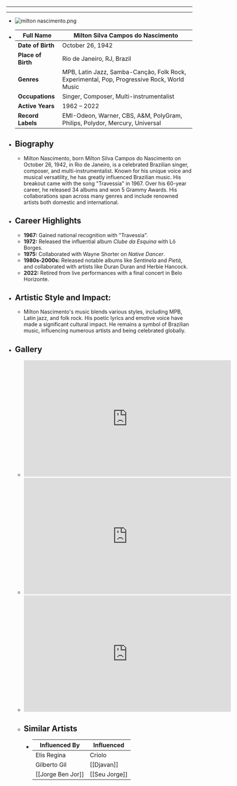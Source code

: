 ---
---



- ---
  ---
- ![milton nascimento.png](../assets/milton_nascimento_1717740513910_0.png)
- | **Full Name**     | Milton Silva Campos do Nascimento   |
  |-------------------|--------------------------------------|
  | **Date of Birth** | October 26, 1942                     |
  | **Place of Birth**| Rio de Janeiro, RJ, Brazil           |
  | **Genres**        | MPB, Latin Jazz, Samba-Canção, Folk Rock, Experimental, Pop, Progressive Rock, World Music |
  | **Occupations**   | Singer, Composer, Multi-instrumentalist |
  | **Active Years**  | 1962 – 2022                          |
  | **Record Labels** | EMI-Odeon, Warner, CBS, A&M, PolyGram, Philips, Polydor, Mercury, Universal |
- ## **Biography**
	- Milton Nascimento, born Milton Silva Campos do Nascimento on October 26, 1942, in Rio de Janeiro, is a celebrated Brazilian singer, composer, and multi-instrumentalist. Known for his unique voice and musical versatility, he has greatly influenced Brazilian music. His breakout came with the song "Travessia" in 1967. Over his 60-year career, he released 34 albums and won 5 Grammy Awards. His collaborations span across many genres and include renowned artists both domestic and international.
- ## **Career Highlights**
	- **1967:** Gained national recognition with "Travessia".
	- **1972:** Released the influential album *Clube da Esquina* with Lô Borges.
	- **1975:** Collaborated with Wayne Shorter on *Native Dancer*.
	- **1980s-2000s:** Released notable albums like *Sentinela* and *Pietà*, and collaborated with artists like Duran Duran and Herbie Hancock.
	- **2022:** Retired from live performances with a final concert in Belo Horizonte.
- ## **Artistic Style and Impact:**
	- Milton Nascimento's music blends various styles, including MPB, Latin jazz, and folk rock. His poetic lyrics and emotive voice have made a significant cultural impact. He remains a symbol of Brazilian music, influencing numerous artists and being celebrated globally.
- ## **Gallery**
	- <iframe width="560" height="315" src="https://www.youtube.com/embed/GGmGMEVbTAY?si=zmTcR8QuQsy17ZpS" title="YouTube video player" frameborder="0" allow="accelerometer; autoplay; clipboard-write; encrypted-media; gyroscope; picture-in-picture; web-share" referrerpolicy="strict-origin-when-cross-origin" allowfullscreen></iframe>
	- <iframe width="560" height="315" src="https://www.youtube.com/embed/tBa2Z28oPRU?si=38cfKjL0QfLajF_R" title="YouTube video player" frameborder="0" allow="accelerometer; autoplay; clipboard-write; encrypted-media; gyroscope; picture-in-picture; web-share" referrerpolicy="strict-origin-when-cross-origin" allowfullscreen></iframe>
	- <iframe width="560" height="315" src="https://www.youtube.com/embed/lkRe-6evscY?si=z8GCQmsQAFIzUkQu" title="YouTube video player" frameborder="0" allow="accelerometer; autoplay; clipboard-write; encrypted-media; gyroscope; picture-in-picture; web-share" referrerpolicy="strict-origin-when-cross-origin" allowfullscreen></iframe>
	- ## Similar Artists
		- | Influenced By       | Influenced            |
		  |---------------------|-----------------------|
		  | Elis Regina     | Criolo                |
		  | Gilberto Gil    | [[Djavan]]                |
		  | [[Jorge Ben Jor]]   | [[Seu Jorge]]             |
